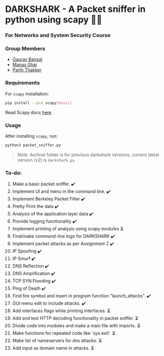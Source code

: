 # DARKSHARK - A Packet sniffer in python using scapy :technologist:
### For Networks and System Security Course

### Group Members

* [Gaurav Bansal](https://github.com/GGB-21)
* [Manas Ghai](https://github.com/manas0)
* [Parth Thakker](https://github.com/parthdt)

### Requirements 

For `scapy` installation:
```bash
pip install --pre scapy[basic]
```

Read Scapy docs [here](https://scapy.readthedocs.io/)

### Usage

After installing `scapy`, run:
```bash
python3 packet_sniffer.py
```

> Note: Archive folder is for previous darkshark versions, current latest version (v2) is `darkshark.py`.

### To-do:

1. Make a basic packet sniffer. :heavy_check_mark:
2. Implement UI and menu in the command line. :heavy_check_mark:
3. Implement Berkeley Packet Filter :heavy_check_mark:
4. Pretty Print the data :heavy_check_mark:
5. Analysis of the application layer data :heavy_check_mark:
6. Provide logging functionality :heavy_check_mark:
7. Implement printing of analysis using scapy modules :hourglass_flowing_sand:
8. Find/make command-line logo for DARKSHARK :heavy_check_mark:
9. Implement packet attacks as per Assignment 2 :heavy_check_mark:
10. IP Spoofing :heavy_check_mark:
11. IP Smurf :heavy_check_mark:
12. DNS Reflection :heavy_check_mark:
13. DNS Amplification :heavy_check_mark:
14. TCP SYN Flooding  :heavy_check_mark:
15. Ping of Death :heavy_check_mark:
16. Find fire symbol and insert in program function "launch_attacks". :heavy_check_mark:
17. GUI menu edit to include attacks. :heavy_check_mark:
18. Add interfaces flags while printing interfaces. :hourglass_flowing_sand:
19. Add and test HTTP decoding functionality in packet sniffer. :hourglass_flowing_sand:
20. Divide code into modules and make a main file with imports. :hourglass_flowing_sand:
21. Make functions for repeated code like `sys.exit'. :hourglass_flowing_sand:
22. Make list of nameservers for dns attacks. :hourglass_flowing_sand:
23. Add input as domain name in attacks. :hourglass_flowing_sand:
